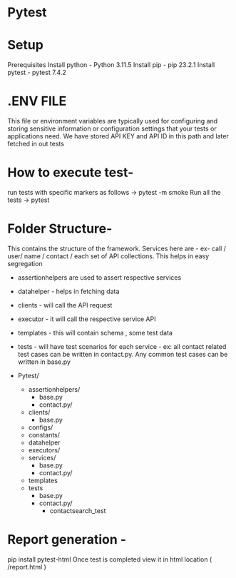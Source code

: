# Pytest

# Setup 
Prerequisites
Install python - Python 3.11.5
Install pip - pip 23.2.1
Install pytest - pytest 7.4.2

# .ENV FILE 
This file or environment variables are typically used for configuring and storing sensitive information or configuration settings that your tests or applications need.
We have stored API KEY and API ID in this path and later fetched in out tests



# How to execute test-
run tests with specific markers as follows ->  pytest -m smoke
Run all the tests -> pytest 


# Folder Structure- 
This contains the structure of the framework. 
Services here are - ex- call / user/ name / contact / each set of API collections. This helps in easy segregation 
- assertionhelpers are used to assert respective services
- datahelper - helps in fetching data 
- clients - will call the API request
- executor - it will call the respective service API 
- templates - this will contain schema , some test data
- tests - will have test scenarios for each service - ex: all contact related test cases can be written in contact.py. Any common test cases can be written in base.py

- Pytest/
  - assertionhelpers/
    - base.py
    - contact.py/
  - clients/
    - base.py
  - configs/
  - constants/
  - datahelper
  - executors/
  - services/
    - base.py
    - contact.py/
  - templates
  - tests
    - base.py
    - contact.py/
     	- contactsearch_test



# Report generation - 
pip install pytest-html
Once test is completed view it in html location ( /report.html )
